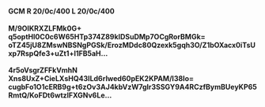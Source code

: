 #### GCM R 20/0c/400 L 20/0c/400
**M/9OIKRXZLFMk0G+**<br/>**q5optHl0C0c6W65HTp374Z89kIDSuDMp7OCgRorBMGk=**<br/>**oTZ45jU8ZMswNBSNgPGSk/ErozMDdc80Qzexk5gqh3O/Z1bOXacx0iTsUxp7RspQfe3+uZt1+l1FB5aH...**<br/><br/>
**4r5oVsgrZFFkVmhN**<br/>**Xns8UxZ+CieLXsHQ43lLd6rIwed60pEK2KPAM/l38Io=**<br/>**cugbFo1O1cERB9g+t6zOv3AJ4kbVzW7glr3SSGY9A4RCzfBymBUeyKP65RmtQ/KoFDt6wtzlFXGNv6Le...**